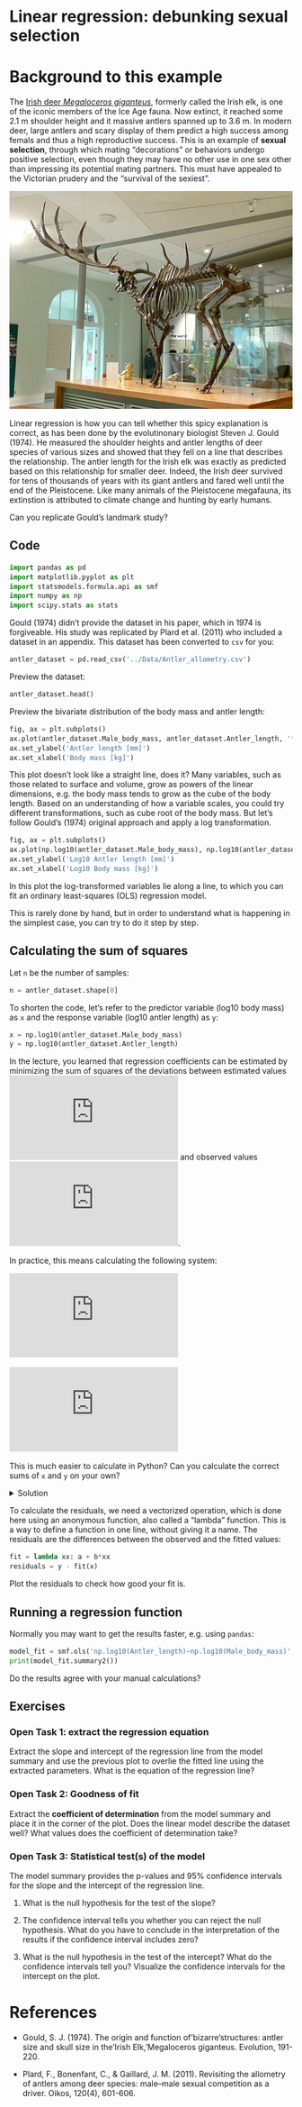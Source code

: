 # Linear regression: debunking sexual selection


# Background to this example

The [Irish deer *Megaloceros
giganteus*](https://en.wikipedia.org/wiki/Irish_elk), formerly called
the Irish elk, is one of the iconic members of the Ice Age fauna. Now
extinct, it reached some 2.1 m shoulder height and it massive antlers
spanned up to 3.6 m. In modern deer, large antlers and scary display of
them predict a high success among femals and thus a high reproductive
success. This is an example of **sexual selection**, through which
mating “decorations” or behaviors undergo positive selection, even
though they may have no other use in one sex other than impressing its
potential mating partners. This must have appealed to the Victorian
prudery and the “survival of the sexiest”.

<img src="../Img/512px-Leeds_City_Museum,_Irish_Elk.jpg"
data-fig-alt="Irish elk skeleton from 1862, exhibited in Leeds City MuseumStorye book, CC BY-SA 4.0 &lt;https://creativecommons.org/licenses/by-sa/4.0&gt;, via Wikimedia Commons"
alt="Irish elk skeleton from 1862, exhibited in Leeds City MuseumStorye book, CC BY-SA 4.0 https://creativecommons.org/licenses/by-sa/4.0, via Wikimedia Commons" />

Linear regression is how you can tell whether this spicy explanation is
correct, as has been done by the evolutinonary biologist Steven J. Gould
(1974). He measured the shoulder heights and antler lengths of deer
species of various sizes and showed that they fell on a line that
describes the relationship. The antler length for the Irish elk was
exactly as predicted based on this relationship for smaller deer.
Indeed, the Irish deer survived for tens of thousands of years with its
giant antlers and fared well until the end of the Pleistocene. Like many
animals of the Pleistocene megafauna, its extinstion is attributed to
climate change and hunting by early humans.

Can you replicate Gould’s landmark study?

## Code

``` python
import pandas as pd
import matplotlib.pyplot as plt
import statsmodels.formula.api as smf
import numpy as np
import scipy.stats as stats
```

Gould (1974) didn’t provide the dataset in his paper, which in 1974 is
forgiveable. His study was replicated by Plard et al. (2011) who
included a dataset in an appendix. This dataset has been converted to
`csv` for you:

``` python
antler_dataset = pd.read_csv('../Data/Antler_allometry.csv')
```

Preview the dataset:

``` python
antler_dataset.head()
```

Preview the bivariate distribution of the body mass and antler length:

``` python
fig, ax = plt.subplots()
ax.plot(antler_dataset.Male_body_mass, antler_dataset.Antler_length, '*')
ax.set_ylabel('Antler length [mm]')
ax.set_xlabel('Body mass [kg]')
```

This plot doesn’t look like a straight line, does it? Many variables,
such as those related to surface and volume, grow as powers of the
linear dimensions, e.g. the body mass tends to grow as the cube of the
body length. Based on an understanding of how a variable scales, you
could try different transformations, such as cube root of the body mass.
But let’s follow Gould’s (1974) original approach and apply a log
transformation.

``` python
fig, ax = plt.subplots()
ax.plot(np.log10(antler_dataset.Male_body_mass), np.log10(antler_dataset.Antler_length), '*')
ax.set_ylabel('Log10 Antler length [mm]')
ax.set_xlabel('Log10 Body mass [kg]')
```

In this plot the log-transformed variables lie along a line, to which
you can fit an ordinary least-squares (OLS) regression model.

This is rarely done by hand, but in order to understand what is
happening in the simplest case, you can try to do it step by step.

## Calculating the sum of squares

Let `n` be the number of samples:

``` python
n = antler_dataset.shape[0]
```

To shorten the code, let’s refer to the predictor variable (log10 body
mass) as `x` and the response variable (log10 antler length) as `y`:

``` python
x = np.log10(antler_dataset.Male_body_mass)
y = np.log10(antler_dataset.Antler_length)
```

In the lecture, you learned that regression coefficients can be
estimated by minimizing the sum of squares of the deviations between
estimated values
![\hat{y}](https://latex.codecogs.com/svg.latex?%5Chat%7By%7D "\hat{y}")
and observed values
![y_i](https://latex.codecogs.com/svg.latex?y_i "y_i").

In practice, this means calculating the following system:

![a = \frac{\sum\_{i=0}^{n} y_i}{n} - b \times \frac{\sum\_{i=0}^{n} x_i}{n}](https://latex.codecogs.com/svg.latex?a%20%3D%20%5Cfrac%7B%5Csum_%7Bi%3D0%7D%5E%7Bn%7D%20y_i%7D%7Bn%7D%20-%20b%20%5Ctimes%20%5Cfrac%7B%5Csum_%7Bi%3D0%7D%5E%7Bn%7D%20x_i%7D%7Bn%7D "a = \frac{\sum_{i=0}^{n} y_i}{n} - b \times \frac{\sum_{i=0}^{n} x_i}{n}")

![b = \frac{\sum\_{i=0}^{n} x_i y_i - \left(\sum\_{i=0}^{n} x_i \sum\_{i=0}^{n} y_i\right)/n}{\sum\_{i=0}^{n} x^2_i - \left(\sum\_{i=0}^{n} x_i \right)^2/n}](https://latex.codecogs.com/svg.latex?b%20%3D%20%5Cfrac%7B%5Csum_%7Bi%3D0%7D%5E%7Bn%7D%20x_i%20y_i%20-%20%5Cleft%28%5Csum_%7Bi%3D0%7D%5E%7Bn%7D%20x_i%20%5Csum_%7Bi%3D0%7D%5E%7Bn%7D%20y_i%5Cright%29%2Fn%7D%7B%5Csum_%7Bi%3D0%7D%5E%7Bn%7D%20x%5E2_i%20-%20%5Cleft%28%5Csum_%7Bi%3D0%7D%5E%7Bn%7D%20x_i%20%5Cright%29%5E2%2Fn%7D "b = \frac{\sum_{i=0}^{n} x_i y_i - \left(\sum_{i=0}^{n} x_i \sum_{i=0}^{n} y_i\right)/n}{\sum_{i=0}^{n} x^2_i - \left(\sum_{i=0}^{n} x_i \right)^2/n}")

This is much easier to calculate in Python? Can you calculate the
correct sums of `x` and `y` on your own?

<details>
<summary>
Solution
</summary>

``` python
Sxx = np.sum(x**2) - np.sum(x)**2/n
Sxy = np.sum(x*y) - np.sum(x)*np.sum(y)/n
mean_x = np.mean(x)
mean_y = np.mean(y)
```

The slope and intercept of the regression line are then:

``` python
b = Sxy/Sxx
a = mean_y - b*mean_x
```

</details>

To calculate the residuals, we need a vectorized operation, which is
done here using an anonymous function, also called a “lambda” function.
This is a way to define a function in one line, without giving it a
name. The residuals are the differences between the observed and the
fitted values:

``` python
fit = lambda xx: a + b*xx
residuals = y - fit(x)
```

Plot the residuals to check how good your fit is.

## Running a regression function

Normally you may want to get the results faster, e.g. using `pandas`:

``` python
model_fit = smf.ols('np.log10(Antler_length)~np.log10(Male_body_mass)', antler_dataset).fit()
print(model_fit.summary2())
```

Do the results agree with your manual calculations?

## Exercises

### Open Task 1: extract the regression equation

Extract the slope and intercept of the regression line from the model
summary and use the previous plot to overlie the fitted line using the
extracted parameters. What is the equation of the regression line?

### Open Task 2: Goodness of fit

Extract the **coefficient of determination** from the model summary and
place it in the corner of the plot. Does the linear model describe the
dataset well? What values does the coefficient of determination take?

### Open Task 3: Statistical test(s) of the model

The model summary provides the p-values and 95% confidence intervals for
the slope and the intercept of the regression line.

1.  What is the null hypothesis for the test of the slope?

2.  The confidence interval tells you whether you can reject the null
    hypothesis. What do you have to conclude in the interpretation of
    the results if the confidence interval includes zero?

3.  What is the null hypothesis in the test of the intercept? What do
    the confidence intervals tell you? Visualize the confidence
    intervals for the intercept on the plot.

# References

- Gould, S. J. (1974). The origin and function of’bizarre’structures:
  antler size and skull size in the’Irish Elk,’Megaloceros giganteus.
  Evolution, 191-220.

- Plard, F., Bonenfant, C., & Gaillard, J. M. (2011). Revisiting the
  allometry of antlers among deer species: male–male sexual competition
  as a driver. Oikos, 120(4), 601-606.
